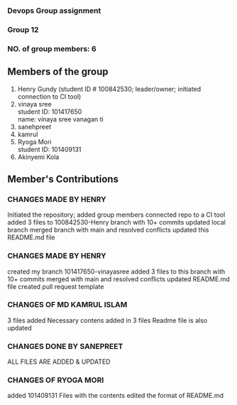 ### Devops Group assignment
### Group 12


### NO. of group members: 6

## Members of the group
 1. Henry Gundy (student ID # 100842530; leader/owner; initiated connection to CI tool)  
 2. vinaya sree  
    student ID: 101417650  
    name: vinaya sree vanagan ti
 3. sanehpreet  
 4. kamrul  
 5. Ryoga Mori  
    student ID: 101409131 
 6. Akinyemi Kola 

## Member's Contributions 
### CHANGES MADE BY HENRY
Initiated the repository;
added group members
connected repo to a CI tool
added 3 files to 100842530-Henry branch with 10+ commits
updated local branch
merged branch with main and resolved conflicts
updated this README.md file
### CHANGES MADE BY HENRY
created my branch 101417650-vinayasree
added 3 files to this branch with 10+ commits
merged with main and resolved conflicts
updated README.md file 
created pull request template
### CHANGES OF MD KAMRUL ISLAM
 3 files added
 Necessary contens added in 3 files
 Readme file is also updated  
### CHANGES DONE BY SANEPREET
ALL FILES ARE ADDED & UPDATED
### CHANGES OF RYOGA MORI  
added 101409131 Files with the contents
edited the format of README.md
